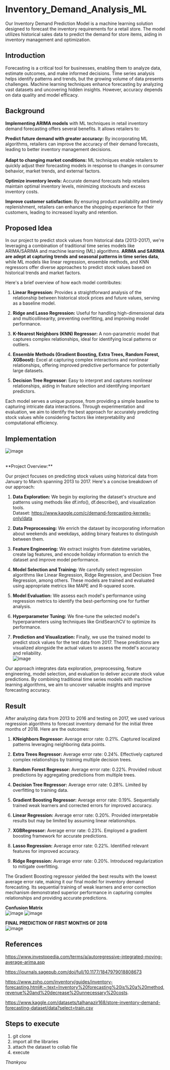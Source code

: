 # Inventory_Demand_Analysis_ML

Our Inventory Demand Prediction Model is a machine learning solution designed to forecast the inventory requirements for a retail store. The model utilizes historical sales data to predict the demand for store items, aiding in inventory management and optimization.

## Introduction
Forecasting is a critical tool for businesses, enabling them to analyze data, estimate outcomes, and make informed decisions. Time series analysis helps identify patterns and trends, but the growing volume of data presents challenges. Machine learning techniques enhance forecasting by analyzing vast datasets and uncovering hidden insights. However, accuracy depends on data quality and model efficacy.

## Background
**Implementing ARIMA models** with ML techniques in retail inventory demand forecasting offers several benefits. It allows retailers to:

**Predict future demand with greater accuracy:** By incorporating ML algorithms, retailers can improve the accuracy of their demand forecasts, leading to better inventory management decisions.<br><br>
**Adapt to changing market conditions:** ML techniques enable retailers to quickly adjust their forecasting models in response to changes in consumer behavior, market trends, and external factors.

**Optimize inventory levels:** Accurate demand forecasts help retailers maintain optimal inventory levels, minimizing stockouts and excess inventory costs.

**Improve customer satisfaction:** By ensuring product availability and timely replenishment, retailers can enhance the shopping experience for their customers, leading to increased loyalty and retention.


## Proposed Idea
In our project to predict stock values from historical data (2013-2017), we're leveraging a combination of traditional time series models like ARIMA/SARIMA and machine learning (ML) algorithms. **ARIMA and SARIMA are adept at capturing trends and seasonal patterns in time series data**, while ML models like linear regression, ensemble methods, and KNN regressors offer diverse approaches to predict stock values based on historical trends and market factors.

Here's a brief overview of how each model contributes:

1. **Linear Regression:** Provides a straightforward analysis of the relationship between historical stock prices and future values, serving as a baseline model.

2. **Ridge and Lasso Regression:** Useful for handling high-dimensional data and multicollinearity, preventing overfitting, and improving model performance.

3. **K-Nearest Neighbors (KNN) Regressor:** A non-parametric model that captures complex relationships, ideal for identifying local patterns or outliers.

4. **Ensemble Methods (Gradient Boosting, Extra Trees, Random Forest, XGBoost):** Excel at capturing complex interactions and nonlinear relationships, offering improved predictive performance for potentially large datasets.

5. **Decision Tree Regressor:** Easy to interpret and captures nonlinear relationships, aiding in feature selection and identifying important predictors.

Each model serves a unique purpose, from providing a simple baseline to capturing intricate data interactions. Through experimentation and evaluation, we aim to identify the best approach for accurately predicting stock values while considering factors like interpretability and computational efficiency.

## Implementation
![image](https://github.com/Kartikkeyy/Inventory_Demand_Analysis_ML/assets/107746395/4f93bcaa-af56-4a95-8141-f1dce82b3022)
<br>


<br>
**Project Overview:**

Our project focuses on predicting stock values using historical data from January to March spanning 2013 to 2017. Here's a concise breakdown of our approach:

1. **Data Exploration:** We begin by exploring the dataset's structure and patterns using methods like df.info(), df.describe(), and visualization tools.<br>
Dataset: https://www.kaggle.com/c/demand-forecasting-kernels-only/data
2. **Data Preprocessing:** We enrich the dataset by incorporating information about weekends and weekdays, adding binary features to distinguish between them.

3. **Feature Engineering:** We extract insights from datetime variables, create lag features, and encode holiday information to enrich the dataset and improve model performance.

4. **Model Selection and Training:** We carefully select regression algorithms like Linear Regression, Ridge Regression, and Decision Tree Regression, among others. These models are trained and evaluated using appropriate metrics like MAPE and R-squared score.

5. **Model Evaluation:** We assess each model's performance using regression metrics to identify the best-performing one for further analysis.

6. **Hyperparameter Tuning:** We fine-tune the selected model's hyperparameters using techniques like GridSearchCV to optimize its performance.

7. **Prediction and Visualization:** Finally, we use the trained model to predict stock values for the test data from 2017. These predictions are visualized alongside the actual values to assess the model's accuracy and reliability.<br>
![image](https://github.com/Kartikkeyy/Inventory_Demand_Analysis_ML/assets/107746395/314be4c6-eb5e-4ed7-bec8-6828a530d9ef)


Our approach integrates data exploration, preprocessing, feature engineering, model selection, and evaluation to deliver accurate stock value predictions. By combining traditional time series models with machine learning algorithms, we aim to uncover valuable insights and improve forecasting accuracy.
<br>

## Result
After analyzing data from 2013 to 2016 and testing on 2017, we used various regression algorithms to forecast inventory demand for the initial three months of 2018. Here are the outcomes:

1. **KNeighbors Regressor:** Average error rate: 0.21%. Captured localized patterns leveraging neighboring data points.

2. **Extra Trees Regressor:** Average error rate: 0.24%. Effectively captured complex relationships by training multiple decision trees.

3. **Random Forest Regressor:** Average error rate: 0.22%. Provided robust predictions by aggregating predictions from multiple trees.

4. **Decision Tree Regressor:** Average error rate: 0.28%. Limited by overfitting to training data.

5. **Gradient Boosting Regressor:** Average error rate: 0.19%. Sequentially trained weak learners and corrected errors for improved accuracy.

6. **Linear Regression:** Average error rate: 0.20%. Provided interpretable results but may be limited by assuming linear relationships.

7. **XGBRegressor:** Average error rate: 0.23%. Employed a gradient boosting framework for accurate predictions.

8. **Lasso Regression:** Average error rate: 0.22%. Identified relevant features for improved accuracy.

9. **Ridge Regression:** Average error rate: 0.20%. Introduced regularization to mitigate overfitting.

The Gradient Boosting regressor yielded the best results with the lowest average error rate, making it our final model for inventory demand forecasting. Its sequential training of weak learners and error correction mechanism demonstrated superior performance in capturing complex relationships and providing accurate predictions.<br>

**Confusion Matrix**
<br>
![image](https://github.com/Kartikkeyy/Inventory_Demand_Analysis_ML/assets/107746395/ef9b4196-9de4-4618-ac31-846ef137b278)
![image](https://github.com/Kartikkeyy/Inventory_Demand_Analysis_ML/assets/107746395/06a1eec2-9dc0-4f1e-9e51-90a0935add81)

**FINAL PREDICTION OF FIRST MONTHS OF 2018** <br>
![image](https://github.com/Kartikkeyy/Inventory_Demand_Analysis_ML/assets/107746395/83fbb48e-649c-4c88-8215-0106f5200e82)


## References 
https://www.investopedia.com/terms/a/autoregressive-integrated-moving-average-arima.asp

https://journals.sagepub.com/doi/full/10.1177/1847979018808673

https://www.zoho.com/inventory/guides/inventory-forecasting.html#:~:text=Inventory%20forecasting%20is%20a%20method,revenue%20and%20decrease%20unnecessary%20costs.

https://www.kaggle.com/datasets/talhanazir168/store-inventory-demand-forecasting-dataset/data?select=train.csv


## Steps to execute
1. git clone
2. import all the libraries
3. attach the dataset to collab file
4. execute

*Thankyou*
